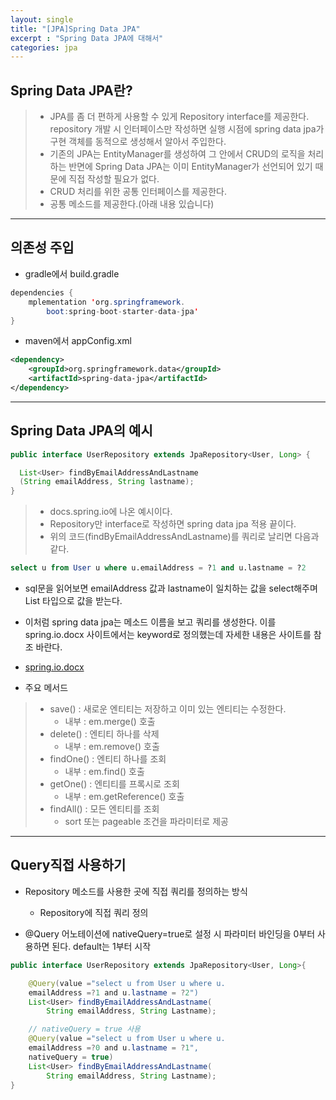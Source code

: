 ```yaml
---
layout: single
title: "[JPA]Spring Data JPA"
excerpt : "Spring Data JPA에 대해서"
categories: jpa
---
```


## Spring Data JPA란?
> - JPA를 좀 더 편하게 사용할 수 있게 Repository interface를 제공한다.  
  repository 개발 시 인터페이스만 작성하면 실행 시점에 spring data jpa가 구현 객체를 동적으로 생성해서 알아서 주입한다.
> - 기존의 JPA는 EntityManager를 생성하여 그 안에서 CRUD의 로직을 처리하는 반면에 Spring Data JPA는 이미 EntityManager가 선언되어 있기 때문에 직접 작성할 필요가 없다. 
> - CRUD 처리를 위한 공통 인터페이스를 제공한다.
> - 공통 메소드를 제공한다.(아래 내용 있습니다)

---

## 의존성 주입

- gradle에서 build.gradle

```java
dependencies {
    mplementation 'org.springframework.
        boot:spring-boot-starter-data-jpa'
}
```
- maven에서 appConfig.xml

```xml
<dependency>
    <groupId>org.springframework.data</groupId>
    <artifactId>spring-data-jpa</artifactId>
</dependency>
```

---
## Spring Data JPA의 예시

```java
public interface UserRepository extends JpaRepository<User, Long> {

  List<User> findByEmailAddressAndLastname
  (String emailAddress, String lastname);
}
```

>- docs.spring.io에 나온 예시이다.
>- Repository만 interface로 작성하면 spring data jpa 적용 끝이다.
>- 위의 코드(findByEmailAddressAndLastname)를 쿼리로 날리면 다음과 같다. 

``` sql
select u from User u where u.emailAddress = ?1 and u.lastname = ?2
```

- sql문을 읽어보면 emailAddress 값과 lastname이 일치하는 값을 select해주며 List<User> 타입으로 값을 받는다.
- 이처럼 spring data jpa는 메소드 이름을 보고 쿼리를 생성한다. 이를 spring.io.docx 사이트에서는 keyword로 정의했는데 자세한 내용은 사이트를 참조 바란다.
- [spring.io.docx](https://docs.spring.io/spring-data/jpa/docs/1.10.1.RELEASE/reference/html/#jpa.sample-app.finders.strategies)

- 주요 메서드
>    - save() : 새로운 엔티티는 저장하고 이미 있는 엔티티는 수정한다.
>        - 내부 : em.merge() 호출
>    - delete() : 엔티티 하나를 삭제
>        - 내부 : em.remove() 호출
>    - findOne() : 엔티티 하나를 조회
>        - 내부 : em.find() 호출
>    - getOne() : 엔티티를 프록시로 조회
>        - 내부 : em.getReference() 호출
>    - findAll() : 모든 엔티티를 조회
>        - sort 또는 pageable 조건을 파라미터로 제공


--- 
## Query직접 사용하기 
- Repository 메소드를 사용한 곳에 직접 쿼리를 정의하는 방식

    - Repository에 직접 쿼리 정의 

- @Query 어노테이션에 nativeQuery=true로 설정 시 파라미터 바인딩을 0부터 사용하면 된다. default는 1부터 시작

```java
public interface UserRepository extends JpaRepository<User, Long>{

    @Query(value ="select u from User u where u.
    emailAddress =?1 and u.lastname = ?2")
    List<User> findByEmailAddressAndLastname(
        String emailAddress, String Lastname);

    // nativeQuery = true 사용 
    @Query(value ="select u from User u where u.
    emailAddress =?0 and u.lastname = ?1", 
    nativeQuery = true)
    List<User> findByEmailAddressAndLastname(
        String emailAddress, String Lastname);
}
```
